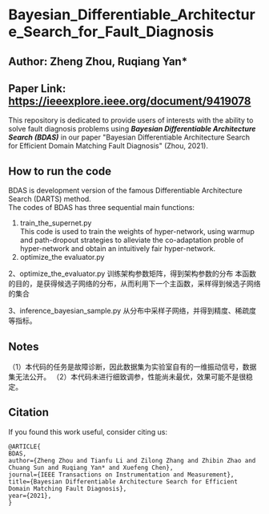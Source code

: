 # Bayesian_Differentiable_Architecture_Search_for_Fault_Diagnosis
## Author: Zheng Zhou, Ruqiang Yan*
## Paper Link: https://ieeexplore.ieee.org/document/9419078
This repository is dedicated to provide users of interests with the ability to solve fault diagnosis problems using ***Bayesian Differentiable Architecture Search (BDAS)*** in our paper "Bayesian Differentiable Architecture Search for Efficient Domain Matching Fault Diagnosis" (Zhou, 2021).

## How to run the code
BDAS is development version of the famous Differentiable Architecture Search (DARTS) method.  
The codes of BDAS has three sequential main functions:  
1. train_the_supernet.py  
This code is used to train the weights of hyper-network, using warmup and path-dropout strategies to alleviate the co-adaptation proble of hyper-network and obtain an intuitively fair hyper-network.  
2. optimize_the evaluator.py  



2、optimize_the_evaluator.py
训练架构参数矩阵，得到架构参数的分布
本函数的目的，是获得候选子网络的分布，从而利用下一个主函数，采样得到候选子网络的集合

3、inference_bayesian_sample.py
从分布中采样子网络，并得到精度、稀疏度等指标。

## Notes
（1）本代码的任务是故障诊断，因此数据集为实验室自有的一维振动信号，数据集无法公开。
（2）本代码未进行细致调参，性能尚未最优，效果可能不是很稳定。


## Citation
If you found this work useful, consider citing us:
```
@ARTICLE{
BDAS, 
author={Zheng Zhou and Tianfu Li and Zilong Zhang and Zhibin Zhao and Chuang Sun and Ruqiang Yan* and Xuefeng Chen}, 
journal={IEEE Transactions on Instrumentation and Measurement}, 
title={Bayesian Differentiable Architecture Search for Efficient Domain Matching Fault Diagnosis}, 
year={2021}, 
}
```
